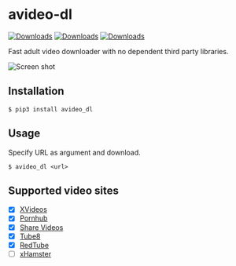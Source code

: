 # avideo-dl
[![Downloads](https://pepy.tech/badge/avideo-dl)](https://pepy.tech/project/avideo-dl)
[![Downloads](https://pepy.tech/badge/avideo-dl/month)](https://pepy.tech/project/avideo-dl/month)
[![Downloads](https://pepy.tech/badge/avideo-dl/week)](https://pepy.tech/project/avideo-dl/week)

Fast adult video downloader with no dependent third party libraries.

![Screen shot](https://user-images.githubusercontent.com/13160198/59921981-609f2f00-946a-11e9-9f57-2a1d3ff57650.png)

## Installation
```
$ pip3 install avideo_dl
```

## Usage
Specify URL as argument and download.
```
$ avideo_dl <url>
```

## Supported video sites
- [x] [XVideos](https://www.xvideos.com)
- [x] [Pornhub](https://jp.pornhub.com/)
- [x] [Share Videos](http://share-videos.se/)
- [x] [Tube8](https://www.tube8.com/)
- [x] [RedTube](https://www.redtube.com/)
- [ ] [xHamster](https://jp.xhamster.com/)